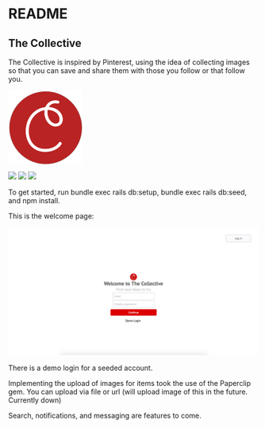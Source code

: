 # README

## The Collective

The Collective is inspired by Pinterest, using the idea of collecting images so that you can save and share them with those you follow or that follow you.

<img src="app/assets/images/collective_Logo.png" align="middle" width="150px" height="150px"/>

<img src="https://img.shields.io/badge/Ruby%20Version-2.3.1-red.svg" />  <img src="https://img.shields.io/badge/NPM%20Version-3.10.10-blue.svg"/>  <img src="https://img.shields.io/badge/Rails%20Version-%205.1.5-green.svg" />

To get started, run bundle exec rails db:setup, bundle exec rails db:seed, and npm install.

This is the welcome page:

<img src="app/assets/images/welcome.png"/>

There is a demo login for a seeded account.

Implementing the upload of images for items took the use of the Paperclip gem. You can upload via file or url (will upload image of this in the future. Currently down)

Search, notifications, and messaging are features to come.

